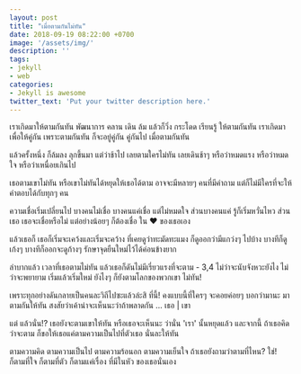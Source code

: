 ```yaml
---
layout: post
title: "เมื่อตามกันไม่ทัน"
date: 2018-09-19 08:22:00 +0700
image: '/assets/img/'
description: ''
tags:
- jekyll
- web
categories:
- Jekyll is awesome
twitter_text: 'Put your twitter description here.'
---
```

เราเกิดมาให้ตามกันทัน พัฒนาการ คลาน เดิน ล้ม แล้วก็วิ่ง กระโดด เรียนรู้ ให้ตามกันทัน เราเกิดมาเพื่อให้คู่กัน เพราะตามกันทัน ก็จะอยู่คู่กัน คู่กันไป เมื่อตามกันทัน

แล้วครั้งหนึ่ง ก็ล้มลง ลุกขึ้นมา แต่ว่าช้าไป เลยตามใครไม่ทัน เลยเดินช้าๆ หรือว่าหมดแรง หรือว่าหมดใจ หรือว่าเหนื่อยเกินไป

เธอตามเขาไม่ทัน หรือเขาไม่ทันได้หยุดให้เธอได้ตาม อาจจะมีหลายๆ คนที่มีคำถาม แต่ก็ไม่มีใครที่จะให้คำตอบได้กับทุกๆ คน

ความเชื่อเริ่มเปลี่ยนไป บางคนไม่เชื่อ บางคนแค่เชื่อ แต่ไม่หมดใจ ส่วนบางคนแค่ รู้ก็เริ่มหวั่นไหว ส่วนเธอ เธอจะเชื่อหรือไม่ แต่อย่างน้อยๆ ก็ต้องเชื่อ ใน ❤️ ของเธอเอง

แล้วเธอก็ เธอก็เริ่มจะเคว้งและเริ่มจะคว้าง ที่เคยดูว่าทะมัดทะแมง ก็ดูออกว่ามีแกว่งๆ ไปบ้าง บางทีก็ดูเก้งๆ บางทีก็ออกจะดูก้างๆ รักษาจุดยืนใหม่ไว้ได้ค่อนข้างยาก

ลำบากแล้ว เวลาที่เธอตามไม่ทัน แล้วเธอก็ดันไม่มีเรี่ยวแรงที่จะตาม - 3,4 ไม่ว่าจะนับจังหวะยังไง ไม่ว่าจะพยายาม เริ่มแล้วเริ่มใหม่ ยังไงๆ ก็ยังตามโลกของพวกเขา ไม่ทัน!

เพราะทุกอย่างดันกลายเป็นคนละวิถีไปซะแล้วล่ะสิ ที่นี้! คงแบบนี้ที่ใครๆ จะคอยค่อยๆ บอกว่ามานะ มาตามกันให้ทัน สงสัยว่าเค้าน่าจะเห็นนะว่าถ้าพลาดกัน ... เธอ | เขา

แต่ แล้วนั่น!? เธอยังจะตามเขาให้ทัน หรือเธอจะเห็นนะ ว่านั่น 'เรา' นั้นหยุดแล้ว และจากนี้ ถ้าเธอคิดว่าจะตาม ก็ขอให้เธอแค่ตามความเป็นไปที่ตัวเธอ นั่นละให้ทัน

ตามความคิด ตามความเป็นไป ตามความร้อนอก ตามความเย็นใจ ถ้าเธอยังถามว่าตามที่ไหน? ใช่! ก็ตามที่ใจ ก็ตามที่ตัว ก็ตามแค่เรื่อง ที่มีในหัว ของเธอนั่นเอง

